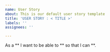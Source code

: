 ```yaml
---
name: User Story
about: This is our default user story template
title: 'USER STORY : < TITLE >'
labels: ''
assignees: ''

---
```


As a ** I want to be able to ** so that I can **.
